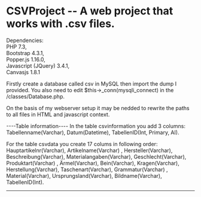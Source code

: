 # CSVProject -- A web project that works with .csv files.

Dependencies:	
PHP 7.3, 	
Bootstrap 4.3.1,	 
Popper.js 1.16.0, 	
Javascript (JQuery) 3.4.1, 	
Canvasjs 1.8.1	

Firstly create a database called csv in MySQL then import the dump I provided. You also need to edit $this->_conn(mysqli_connect) in the /classes/Database.php.
	
On the basis of my webserver setup it may be nedded to rewrite the paths to all files in HTML and javascript context.	

----Table information----
In the table csvinformation you add 3 columns: Tabellenname(Varchar), Datum(Datetime), TabellenID(Int, Primary, AI).	

For the table csvdata you create 17 colums in following order:  Hauptartikelnr(Varchar), Artikelname(Varchar)
, Hersteller(Varchar), Beschreibung(Varchar), Materialangaben(Varchar), Geschlecht(Varchar), Produktart(Varchar)
, Ärmel(Varchar), Bein(Varchar), Kragen(Varchar), Herstellung(Varchar), Taschenart(Varchar), Grammatur(Varchar)
, Material(Varchar), Ursprungsland(Varchar), Bildname(Varchar), TabellenID(Int).	
	
--------------------------
